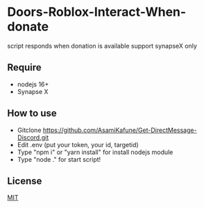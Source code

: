 # Doors-Roblox-Interact-When-donate
script responds when donation is available support synapseX only

## Require
- nodejs 16+
- Synapse X

## How to use
- Gitclone https://github.com/AsamiKafune/Get-DirectMessage-Discord.git
- Edit .env (put your token, your id, targetid)
- Type "npm i" or "yarn install" for install nodejs module
- Type "node ." for start script!

## License
[MIT](https://choosealicense.com/licenses/mit/)
